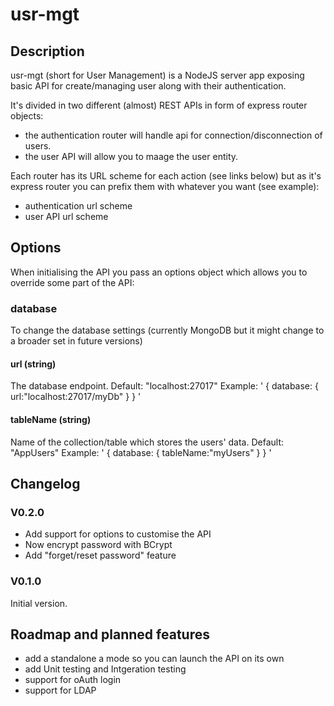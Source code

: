 # usr-mgt

## Description
usr-mgt (short for User Management) is a NodeJS server app exposing basic API for create/managing user along with their authentication.

It's divided in two different (almost) REST APIs in form of express router objects:
- the authentication router will handle api for connection/disconnection of users.
- the user API will allow you to maage the user entity.

Each router has its URL scheme for each action (see links below) but as it's 
express router you can prefix them with whatever you want (see example):
- authentication url scheme
- user API url scheme

## Options
When initialising the API you pass an options object which allows you to override some part of the API:

### database
To change the database settings (currently MongoDB but it might change to a broader set in future versions)

#### url (string)
The database endpoint.
Default: "localhost:27017"
Example:
'
{
    database: {
        url:"localhost:27017/myDb"
    }
}
'

#### tableName (string)
Name of the collection/table which stores the users' data.
Default: "AppUsers"
Example:
'
{
    database: {
        tableName:"myUsers"
    }
}
'

## Changelog

### V0.2.0
- Add support for options to customise the API
- Now encrypt password with BCrypt
- Add "forget/reset password" feature

### V0.1.0
Initial version.

## Roadmap and planned features
- add a standalone a mode so you can launch the API on its own
- add Unit testing and Intgeration testing
- support for oAuth login
- support for LDAP